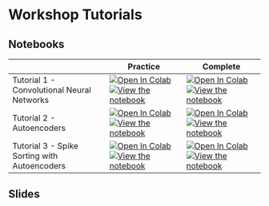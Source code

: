 # Workshop Tutorials


## Notebooks

||Practice|Complete|
| --- | --- | --- |
|Tutorial 1 - Convolutional Neural Networks|[![Open In Colab](https://colab.research.google.com/assets/colab-badge.svg)](https://colab.research.google.com/github/btolooshams/compneuro-workshop-2021/blob/master/tutorials/vision-cnn-practice.ipynb) [![View the notebook](https://img.shields.io/badge/render-nbviewer-orange.svg)](https://nbviewer.jupyter.org/github/btolooshams/compneuro-workshop-2021/blob/master/tutorials/vision-cnn-practice.ipynb?flush_cache=true)   |    [![Open In Colab](https://colab.research.google.com/assets/colab-badge.svg)](https://colab.research.google.com/github/btolooshams/compneuro-workshop-2021/blob/master/tutorials/vision-cnn.ipynb) [![View the notebook](https://img.shields.io/badge/render-nbviewer-orange.svg)](https://nbviewer.jupyter.org/github/btolooshams/compneuro-workshop-2021/blob/master/tutorials/vision-cnn.ipynb?flush_cache=true) |
|Tutorial 2 - Autoencoders |[![Open In Colab](https://colab.research.google.com/assets/colab-badge.svg)](https://colab.research.google.com/github/btolooshams/compneuro-workshop-2021/blob/master/tutorials/spike-sorting.ipynb) [![View the notebook](https://img.shields.io/badge/render-nbviewer-orange.svg)](https://nbviewer.jupyter.org/github/btolooshams/compneuro-workshop-2021/blob/master/tutorials/spike-sorting-practice.ipynb?flush_cache=true)   |    [![Open In Colab](https://colab.research.google.com/assets/colab-badge.svg)](https://colab.research.google.com/github/btolooshams/compneuro-workshop-2021/blob/master/tutorials/spike-sorting.ipynb) [![View the notebook](https://img.shields.io/badge/render-nbviewer-orange.svg)](https://nbviewer.jupyter.org/github/btolooshams/compneuro-workshop-2021/blob/master/tutorials/spike-sorting.ipynb?flush_cache=true) |
|Tutorial 3 - Spike Sorting with Autoencoders |[![Open In Colab](https://colab.research.google.com/assets/colab-badge.svg)](https://colab.research.google.com/github/btolooshams/compneuro-workshop-2021/blob/master/tutorials/spike-sorting-practice.ipynb) [![View the notebook](https://img.shields.io/badge/render-nbviewer-orange.svg)](https://nbviewer.jupyter.org/github/btolooshams/compneuro-workshop-2021/blob/master/tutorials/spike-sorting-practice.ipynb?flush_cache=true)   |    [![Open In Colab](https://colab.research.google.com/assets/colab-badge.svg)](https://colab.research.google.com/github/btolooshams/compneuro-workshop-2021/blob/master/tutorials/spike-sorting.ipynb) [![View the notebook](https://img.shields.io/badge/render-nbviewer-orange.svg)](https://nbviewer.jupyter.org/github/btolooshams/compneuro-workshop-2021/blob/master/tutorials/spike-sorting.ipynb?flush_cache=true) |

## Slides
